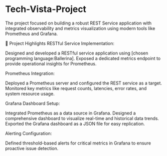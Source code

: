 # Tech-Vista-Project

The project focused on building a robust REST Service application with integrated observability and metrics visualization using modern tools like Prometheus and Grafana.

🎯 Project Highlights
RESTful Service Implementation:

Designed and developed a RESTful service application using [chosen programming language:Ballerina].
Exposed a dedicated metrics endpoint to provide operational insights for Prometheus.

Prometheus Integration:

Deployed a Prometheus server and configured the REST service as a target.
Monitored key metrics like request counts, latencies, error rates, and system resource usage.

Grafana Dashboard Setup:

Integrated Prometheus as a data source in Grafana.
Designed a comprehensive dashboard to visualize real-time and historical data trends.
Exported the Grafana dashboard as a JSON file for easy replication.

Alerting Configuration:

Defined threshold-based alerts for critical metrics in Grafana to ensure proactive issue detection.
